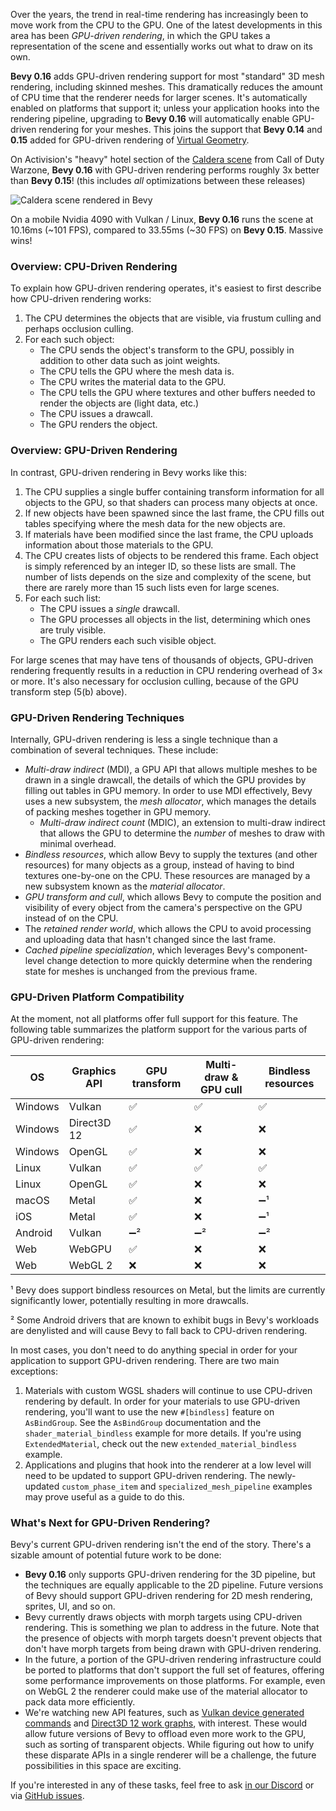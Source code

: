 Over the years, the trend in real-time rendering has increasingly been to move work from the CPU to the GPU. One of the latest developments in this area has been *GPU-driven rendering*, in which the GPU takes a representation of the scene and essentially works out what to draw on its own.

**Bevy 0.16** adds GPU-driven rendering support for most "standard" 3D mesh rendering, including skinned meshes. This dramatically reduces the amount of CPU time that the renderer needs for larger scenes. It's automatically enabled on platforms that support it; unless your application hooks into the rendering pipeline, upgrading to **Bevy 0.16** will automatically enable GPU-driven rendering for your meshes. This joins the support that **Bevy 0.14** and **0.15** added for GPU-driven rendering of [Virtual Geometry](/news/bevy-0-14/#virtual-geometry-experimental).

On Activision's "heavy" hotel section of the [Caldera scene](https://github.com/Activision/caldera) from Call of Duty Warzone, **Bevy 0.16** with GPU-driven rendering performs roughly 3x better than **Bevy 0.15**! (this includes *all* optimizations between these releases)

![Caldera scene rendered in Bevy](caldera.jpg)

On a mobile Nvidia 4090 with Vulkan / Linux, **Bevy 0.16** runs the scene at 10.16ms (~101 FPS), compared to 33.55ms (~30 FPS) on **Bevy 0.15**. Massive wins!

### Overview: CPU-Driven Rendering

To explain how GPU-driven rendering operates, it's easiest to first describe how CPU-driven rendering works:

1. The CPU determines the objects that are visible, via frustum culling and perhaps occlusion culling.
2. For each such object:
    * The CPU sends the object's transform to the GPU, possibly in addition to other data such as joint weights.
    * The CPU tells the GPU where the mesh data is.
    * The CPU writes the material data to the GPU.
    * The CPU tells the GPU where textures and other buffers needed to render the objects are (light data, etc.)
    * The CPU issues a drawcall.
    * The GPU renders the object.

### Overview: GPU-Driven Rendering

In contrast, GPU-driven rendering in Bevy works like this:

1. The CPU supplies a single buffer containing transform information for all objects to the GPU, so that shaders can process many objects at once.
2. If new objects have been spawned since the last frame, the CPU fills out tables specifying where the mesh data for the new objects are.
3. If materials have been modified since the last frame, the CPU uploads information about those materials to the GPU.
4. The CPU creates lists of objects to be rendered this frame. Each object is simply referenced by an integer ID, so these lists are small. The number of lists depends on the size and complexity of the scene, but there are rarely more than 15 such lists even for large scenes.
5. For each such list:
    * The CPU issues a *single* drawcall.
    * The GPU processes all objects in the list, determining which ones are truly visible.
    * The GPU renders each such visible object.

For large scenes that may have tens of thousands of objects, GPU-driven rendering frequently results in a reduction in CPU rendering overhead of 3× or more. It's also necessary for occlusion culling, because of the GPU transform step (5(b) above).

### GPU-Driven Rendering Techniques

Internally, GPU-driven rendering is less a single technique than a combination of several techniques. These include:

* *Multi-draw indirect* (MDI), a GPU API that allows multiple meshes to be drawn in a single drawcall, the details of which the GPU provides by filling out tables in GPU memory. In order to use MDI effectively, Bevy uses a new subsystem, the *mesh allocator*, which manages the details of packing meshes together in GPU memory.
  * *Multi-draw indirect count* (MDIC), an extension to multi-draw indirect that allows the GPU to determine the *number* of meshes to draw with minimal overhead.
* *Bindless resources*, which allow Bevy to supply the textures (and other resources) for many objects as a group, instead of having to bind textures one-by-one on the CPU. These resources are managed by a new subsystem known as the *material allocator*.
* *GPU transform and cull*, which allows Bevy to compute the position and visibility of every object from the camera's perspective on the GPU instead of on the CPU.
* The *retained render world*, which allows the CPU to avoid processing and uploading data that hasn't changed since the last frame.
* *Cached pipeline specialization*, which leverages Bevy's component-level change detection to more quickly determine when the rendering state for meshes is unchanged from the previous frame.

### GPU-Driven Platform Compatibility

At the moment, not all platforms offer full support for this feature. The following table summarizes the platform support for the various parts of GPU-driven rendering:

| OS      | Graphics API | GPU transform | Multi-draw & GPU cull | Bindless resources |
|---------|--------------|---------------|-----------------------|--------------------|
| Windows | Vulkan       | ✅            | ✅                   | ✅                |
| Windows | Direct3D 12  | ✅            | ❌                   |❌                 |
| Windows | OpenGL       | ✅            |❌                    |❌                 |
| Linux   | Vulkan       | ✅            | ✅                   | ✅                |
| Linux   | OpenGL       | ✅            |❌                    |❌                 |
| macOS   | Metal        | ✅            |❌                    |➖¹                |
| iOS     | Metal        | ✅            |❌                    |➖¹                |
| Android | Vulkan       | ➖²            |➖²                    |➖²               |
| Web     | WebGPU       | ✅            |❌                    |❌                 |
| Web     | WebGL 2       | ❌            |❌                    |❌                 |

¹ Bevy does support bindless resources on Metal, but the limits are currently significantly lower, potentially resulting in more drawcalls.

² Some Android drivers that are known to exhibit bugs in Bevy's workloads are denylisted and will cause Bevy to fall back to CPU-driven rendering.

In most cases, you don't need to do anything special in order for your application to support GPU-driven rendering. There are two main exceptions:

1. Materials with custom WGSL shaders will continue to use CPU-driven rendering by default. In order for your materials to use GPU-driven rendering, you'll want to use the new `#[bindless]` feature on `AsBindGroup`. See the `AsBindGroup` documentation and the `shader_material_bindless` example for more details. If you're using `ExtendedMaterial`, check out the new `extended_material_bindless` example.
2. Applications and plugins that hook into the renderer at a low level will need to be updated to support GPU-driven rendering. The newly-updated `custom_phase_item` and `specialized_mesh_pipeline` examples may prove useful as a guide to do this.

### What's Next for GPU-Driven Rendering?

Bevy's current GPU-driven rendering isn't the end of the story. There's a sizable amount of potential future work to be done:

* **Bevy 0.16** only supports GPU-driven rendering for the 3D pipeline, but the techniques are equally applicable to the 2D pipeline. Future versions of Bevy should support GPU-driven rendering for 2D mesh rendering, sprites, UI, and so on.
* Bevy currently draws objects with morph targets using CPU-driven rendering. This is something we plan to address in the future. Note that the presence of objects with morph targets doesn't prevent objects that don't have morph targets from being drawn with GPU-driven rendering.
* In the future, a portion of the GPU-driven rendering infrastructure could be ported to platforms that don't support the full set of features, offering some performance improvements on those platforms. For example, even on WebGL 2 the renderer could make use of the material allocator to pack data more efficiently.
* We're watching new API features, such as [Vulkan device generated commands] and [Direct3D 12 work graphs], with interest. These would allow future versions of Bevy to offload even more work to the GPU, such as sorting of transparent objects. While figuring out how to unify these disparate APIs in a single renderer will be a challenge, the future possibilities in this space are exciting.

If you're interested in any of these tasks, feel free to ask [in our Discord](https://discord.gg/bevy) or via [GitHub issues](https://github.com/bevyengine/bevy/issues).

[Vulkan device generated commands]: https://www.supergoodcode.com/device-generated-commands/

[Direct3D 12 work graphs]: https://devblogs.microsoft.com/directx/d3d12-work-graphs/